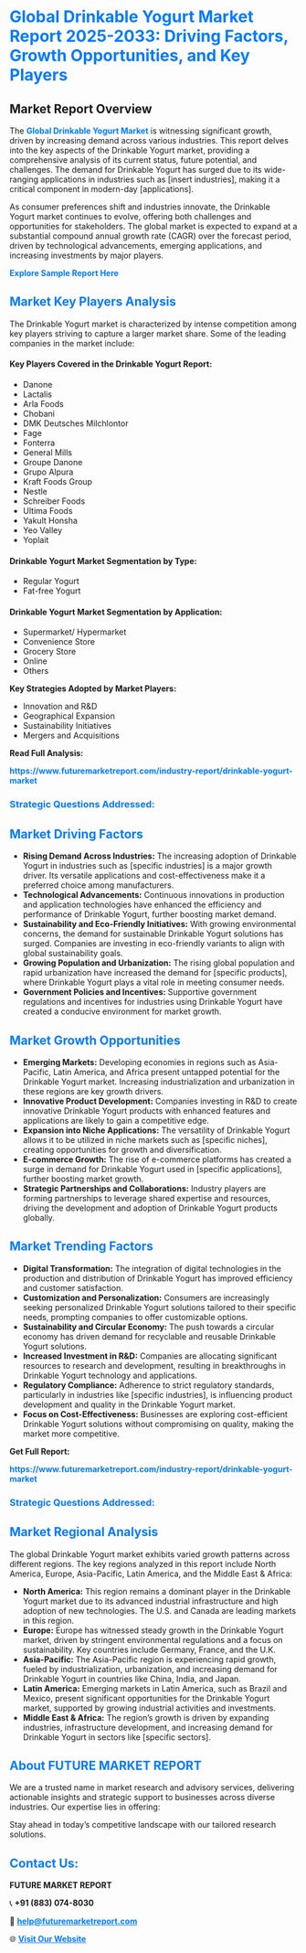 <h1 style="color: #007BFF;">Global Drinkable Yogurt Market Report 2025-2033: Driving Factors, Growth Opportunities, and Key Players</h1>

<section id="overview">
<h2>Market Report Overview</h2>
<p>The <a href="https://www.futuremarketreport.com/industry-report/drinkable-yogurt-market" style="color: #007BFF; text-decoration: none;"><strong>Global Drinkable Yogurt Market</strong></a> is witnessing significant growth, driven by increasing demand across various industries. This report delves into the key aspects of the Drinkable Yogurt market, providing a comprehensive analysis of its current status, future potential, and challenges. The demand for Drinkable Yogurt has surged due to its wide-ranging applications in industries such as [insert industries], making it a critical component in modern-day [applications].</p>
<p>As consumer preferences shift and industries innovate, the Drinkable Yogurt market continues to evolve, offering both challenges and opportunities for stakeholders. The global market is expected to expand at a substantial compound annual growth rate (CAGR) over the forecast period, driven by technological advancements, emerging applications, and increasing investments by major players.</p>
</section>

<section id="overview">
<p><a href="https://www.futuremarketreport.com/request-sample/reportId=62122" style="color: #007BFF; text-decoration: none;"><strong>Explore Sample Report Here</strong></a></p>
</section>

<section id="key-players">
<h2 style="color: #007BFF;">Market Key Players Analysis</h2>
<p>The Drinkable Yogurt market is characterized by intense competition among key players striving to capture a larger market share. Some of the leading companies in the market include:</p>
<h4>Key Players Covered in the Drinkable Yogurt Report:</h4>
<ul><li>Danone</li><li>Lactalis</li><li>Arla Foods</li><li>Chobani</li><li>DMK Deutsches Milchlontor</li><li>Fage</li><li>Fonterra</li><li>General Mills</li><li>Groupe Danone</li><li>Grupo Alpura</li><li>Kraft Foods Group</li><li>Nestle</li><li>Schreiber Foods</li><li>Ultima Foods</li><li>Yakult Honsha</li><li>Yeo Valley</li><li>Yoplait</li></ul>
<h4>Drinkable Yogurt Market Segmentation by Type:</h4>
<ul><li>Regular Yogurt</li><li>Fat-free Yogurt</li></ul>

<h4>Drinkable Yogurt Market Segmentation by Application:</h4>
<ul><li>Supermarket/ Hypermarket</li><li>Convenience Store</li><li>Grocery Store</li><li>Online</li><li>Others</li></ul>
<p><strong>Key Strategies Adopted by Market Players:</strong></p>
<ul>
<li>Innovation and R&D</li>
<li>Geographical Expansion</li>
<li>Sustainability Initiatives</li>
<li>Mergers and Acquisitions</li>
</ul>
</section>

<section>
<p><strong>Read Full Analysis: </strong></p><a href="https://www.futuremarketreport.com/industry-report/drinkable-yogurt-market" style="color: #007BFF; text-decoration: none;"><strong>https://www.futuremarketreport.com/industry-report/drinkable-yogurt-market</strong></a>
<h3 style="color: #007BFF;">Strategic Questions Addressed:</h3>
</section>

<section id="driving-factors">
<h2 style="color: #007BFF;">Market Driving Factors</h2>
<ul>
<li><strong>Rising Demand Across Industries:</strong> The increasing adoption of Drinkable Yogurt in industries such as [specific industries] is a major growth driver. Its versatile applications and cost-effectiveness make it a preferred choice among manufacturers.</li>
<li><strong>Technological Advancements:</strong> Continuous innovations in production and application technologies have enhanced the efficiency and performance of Drinkable Yogurt, further boosting market demand.</li>
<li><strong>Sustainability and Eco-Friendly Initiatives:</strong> With growing environmental concerns, the demand for sustainable Drinkable Yogurt solutions has surged. Companies are investing in eco-friendly variants to align with global sustainability goals.</li>
<li><strong>Growing Population and Urbanization:</strong> The rising global population and rapid urbanization have increased the demand for [specific products], where Drinkable Yogurt plays a vital role in meeting consumer needs.</li>
<li><strong>Government Policies and Incentives:</strong> Supportive government regulations and incentives for industries using Drinkable Yogurt have created a conducive environment for market growth.</li>
</ul>
</section>

<section id="growth-opportunities">
<h2 style="color: #007BFF;">Market Growth Opportunities</h2>
<ul>
<li><strong>Emerging Markets:</strong> Developing economies in regions such as Asia-Pacific, Latin America, and Africa present untapped potential for the Drinkable Yogurt market. Increasing industrialization and urbanization in these regions are key growth drivers.</li>
<li><strong>Innovative Product Development:</strong> Companies investing in R&D to create innovative Drinkable Yogurt products with enhanced features and applications are likely to gain a competitive edge.</li>
<li><strong>Expansion into Niche Applications:</strong> The versatility of Drinkable Yogurt allows it to be utilized in niche markets such as [specific niches], creating opportunities for growth and diversification.</li>
<li><strong>E-commerce Growth:</strong> The rise of e-commerce platforms has created a surge in demand for Drinkable Yogurt used in [specific applications], further boosting market growth.</li>
<li><strong>Strategic Partnerships and Collaborations:</strong> Industry players are forming partnerships to leverage shared expertise and resources, driving the development and adoption of Drinkable Yogurt products globally.</li>
</ul>
</section>

<section id="trending-factors">
<h2 style="color: #007BFF;">Market Trending Factors</h2>
<ul>
<li><strong>Digital Transformation:</strong> The integration of digital technologies in the production and distribution of Drinkable Yogurt has improved efficiency and customer satisfaction.</li>
<li><strong>Customization and Personalization:</strong> Consumers are increasingly seeking personalized Drinkable Yogurt solutions tailored to their specific needs, prompting companies to offer customizable options.</li>
<li><strong>Sustainability and Circular Economy:</strong> The push towards a circular economy has driven demand for recyclable and reusable Drinkable Yogurt solutions.</li>
<li><strong>Increased Investment in R&D:</strong> Companies are allocating significant resources to research and development, resulting in breakthroughs in Drinkable Yogurt technology and applications.</li>
<li><strong>Regulatory Compliance:</strong> Adherence to strict regulatory standards, particularly in industries like [specific industries], is influencing product development and quality in the Drinkable Yogurt market.</li>
<li><strong>Focus on Cost-Effectiveness:</strong> Businesses are exploring cost-efficient Drinkable Yogurt solutions without compromising on quality, making the market more competitive.</li>
</ul>
</section>

<section>
<p><strong>Get Full Report: </strong></p><a href="https://www.futuremarketreport.com/industry-report/drinkable-yogurt-market" style="color: #007BFF; text-decoration: none;"><strong>https://www.futuremarketreport.com/industry-report/drinkable-yogurt-market</strong></a>
<h3 style="color: #007BFF;">Strategic Questions Addressed:</h3>
</section>


<section id="regional-analysis">
<h2 style="color: #007BFF;">Market Regional Analysis</h2>
<p>The global Drinkable Yogurt market exhibits varied growth patterns across different regions. The key regions analyzed in this report include North America, Europe, Asia-Pacific, Latin America, and the Middle East & Africa:</p>
<ul>
<li><strong>North America:</strong> This region remains a dominant player in the Drinkable Yogurt market due to its advanced industrial infrastructure and high adoption of new technologies. The U.S. and Canada are leading markets in this region.</li>
<li><strong>Europe:</strong> Europe has witnessed steady growth in the Drinkable Yogurt market, driven by stringent environmental regulations and a focus on sustainability. Key countries include Germany, France, and the U.K.</li>
<li><strong>Asia-Pacific:</strong> The Asia-Pacific region is experiencing rapid growth, fueled by industrialization, urbanization, and increasing demand for Drinkable Yogurt in countries like China, India, and Japan.</li>
<li><strong>Latin America:</strong> Emerging markets in Latin America, such as Brazil and Mexico, present significant opportunities for the Drinkable Yogurt market, supported by growing industrial activities and investments.</li>
<li><strong>Middle East & Africa:</strong> The region’s growth is driven by expanding industries, infrastructure development, and increasing demand for Drinkable Yogurt in sectors like [specific sectors].</li>
</ul>
</section>

<footer>
<h2 style="color: #007BFF;">About FUTURE MARKET REPORT</h2>
<p>We are a trusted name in market research and advisory services, delivering actionable insights and strategic support to businesses across diverse industries. Our expertise lies in offering:</p>

<p>Stay ahead in today’s competitive landscape with our tailored research solutions.</p>

<h2 style="color: #007BFF;">Contact Us:</h2>
<p><strong>FUTURE MARKET REPORT</strong></p>
<p>📞 <strong>+91 (883) 074-8030</strong></p>
<p>📧 <strong><a href="mailto:help@futuremarketreport.com" style="color: #007BFF;">help@futuremarketreport.com</a></strong></p>
<p>🌐 <strong><a href="https://www.futuremarketreport.com/" style="color: #007BFF;">Visit Our Website</a></strong></p>
</footer>